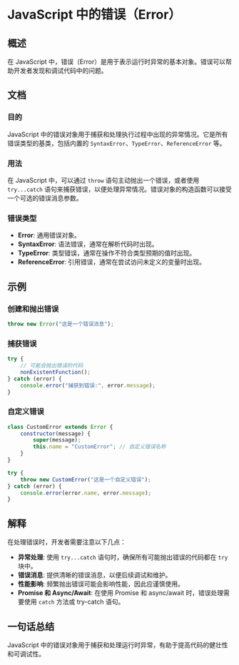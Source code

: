 <!--
Meta Description: # JavaScript 中的错误（Error） ## 概述 在 JavaScript 中，错误（Error）是用于表示运行时异常的基本对象。错误可以帮助开发者发现和调试代码中的问题。 ## 文档 ### 目的 JavaScript 中的错误对象用于捕获和处理执行过程中出现的异常情况。它是所有错误类...
Meta Keywords: error, javascript, try, catch, message
-->

# JavaScript 中的错误（Error）

## 概述
在 JavaScript 中，错误（Error）是用于表示运行时异常的基本对象。错误可以帮助开发者发现和调试代码中的问题。

## 文档
### 目的
JavaScript 中的错误对象用于捕获和处理执行过程中出现的异常情况。它是所有错误类型的基类，包括内置的 `SyntaxError`、`TypeError`、`ReferenceError` 等。

### 用法
在 JavaScript 中，可以通过 `throw` 语句主动抛出一个错误，或者使用 `try...catch` 语句来捕获错误，以便处理异常情况。错误对象的构造函数可以接受一个可选的错误消息参数。

### 错误类型
- **Error**: 通用错误对象。
- **SyntaxError**: 语法错误，通常在解析代码时出现。
- **TypeError**: 类型错误，通常在操作不符合类型预期的值时出现。
- **ReferenceError**: 引用错误，通常在尝试访问未定义的变量时出现。

## 示例
### 创建和抛出错误
```javascript
throw new Error("这是一个错误消息");
```

### 捕获错误
```javascript
try {
    // 可能会抛出错误的代码
    nonExistentFunction();
} catch (error) {
    console.error("捕获到错误:", error.message);
}
```

### 自定义错误
```javascript
class CustomError extends Error {
    constructor(message) {
        super(message);
        this.name = "CustomError"; // 自定义错误名称
    }
}

try {
    throw new CustomError("这是一个自定义错误");
} catch (error) {
    console.error(error.name, error.message);
}
```

## 解释
在处理错误时，开发者需要注意以下几点：
- **异常处理**: 使用 `try...catch` 语句时，确保所有可能抛出错误的代码都在 `try` 块中。
- **错误消息**: 提供清晰的错误消息，以便后续调试和维护。
- **性能影响**: 频繁抛出错误可能会影响性能，因此应谨慎使用。
- **Promise 和 Async/Await**: 在使用 Promise 和 async/await 时，错误处理需要使用 `catch` 方法或 try-catch 语句。

## 一句话总结
JavaScript 中的错误对象用于捕获和处理运行时异常，有助于提高代码的健壮性和可调试性。